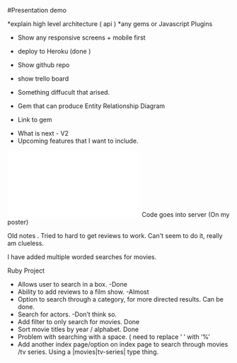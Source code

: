 #Presentation demo

*explain high level architecture ( api )
*any gems or Javascript Plugins
* Show any responsive screens + mobile first
* deploy to Heroku (done )
* Show github repo
* show trello board
* Something diffucult that arised.

* Gem that can produce Entity Relationship Diagram
- Link to gem

* What is next - V2
* Upcoming features that I want to include.

![ScreenShot](erd.pdf)
Code goes into server (On my poster)




 Old notes . 
Tried to hard to get reviews to work. Can't seem to do it, really am clueless.

I have added multiple worded searches for movies. 

Ruby Project

* Allows user to search in a box. -Done
* Ability to add reviews to a film show. -Almost
* Option to search through a category, for more directed results. Can be done.
* Search for actors. -Don’t think so.
* Add filter to only search for movies. Done
* Sort movie titles by year / alphabet. Done
* Problem with searching with a space. ( need to replace ‘ ‘ with ‘%’
* Add another index page/option on index page to search through movies /tv series. Using a |movies|tv-series| type thing.
